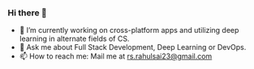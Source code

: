 ### Hi there 👋

- 🔭 I’m currently working on cross-platform apps and utilizing deep learning in alternate fields of CS.
- 💬 Ask me about Full Stack Development, Deep Learning or DevOps.
- 📫 How to reach me: Mail me at rs.rahulsai23@gmail.com

